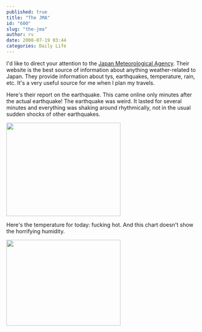 ```yaml
---
published: true
title: "The JMA"
id: "600"
slug: "the-jma"
author: rv
date: 2008-07-19 03:44
categories: Daily Life
---
```

I'd like to direct your attention to the <a href="http://www.jma.go.jp/en/amedas/000.html?elementCode=2" target="_blank">Japan Meteorological Agency</a>. Their website is the best source of information about anything weather-related to Japan. They provide information about tys, earthquakes, temperature, rain, etc. It's a very useful source for me when I plan my travels.

Here's their report on the earthquake. This came online only minutes after the actual earthquake! The earthquake was weird. It lasted for several minutes and everything was shaking around rhythmically, not in the usual sudden shocks of other earthquakes.

<a href="https://s3.amazonaws.com/cfwblog/uploads/2008/07/19114400391.png"><img class="aligncenter size-medium wp-image-601" src="https://s3.amazonaws.com/cfwblog/uploads/2008/07/19114400391.png?w=300" alt="" width="300" height="245" /></a>

Here's the temperature for today: fucking hot. And this chart doesn't show the horrifying humidity.

<a href="https://s3.amazonaws.com/cfwblog/uploads/2008/07/200807191200-00.png"><img class="aligncenter size-medium wp-image-602" src="https://s3.amazonaws.com/cfwblog/uploads/2008/07/200807191200-00.png?w=300" alt="" width="300" height="225" /></a>